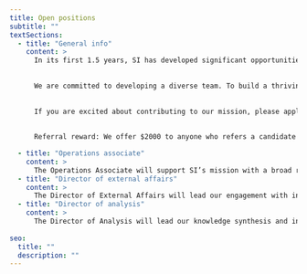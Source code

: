 ```yaml
---
title: Open positions
subtitle: ""
textSections:
  - title: "General info"
    content: >
      In its first 1.5 years, SI has developed significant opportunities to boost the safe development of emerging technologies. We are now looking for highly dedicated colleagues to build an extraordinary team with. Please see below for our open positions. If you think you'd be a great fit for another role, do [send in a general application](https://airtable.com/shrmrPRmaSylt2ljL).
      
      
      We are committed to developing a diverse team. To build a thriving and resilient organizational culture, we especially encourage applications from women, gender minorities, people of color, and regions outside of Europe or North America. We are committed to being an equal opportunity employer and will invest heavily into team-building to gain strength from diversity.
      
      
      If you are excited about contributing to our mission, please apply - the first stage should take no more than 30 minutes. The second stage is a work test, and the third is a series of 2-4 interviews. The fourth and final stage is a work trial. We pay all candidates $60 per hour invested beyond the initial application and cover all eventual travel and accommodation expenses. We will also offer feedback to all candidates who make it to the interview round.
      
      
      Referral reward: We offer $2000 to anyone who refers a candidate to us that we end up hiring and who would otherwise not have been likely to apply. Get in touch to register your referral: work@simoninstitute.ch

  - title: "Operations associate"
    content: >
      The Operations Associate will support SI’s mission with a broad range of activities. As SI grows, it will be increasingly important for us to put in place operational processes that allow us to expand sustainably and that enhance the team’s productivity and wellbeing. Similarly, putting on well-planned events and communicating our activities will be increasingly important to fulfill our goals. [Details >](/jobs/oa)
  - title: "Director of external affairs"
    content: >
      The Director of External Affairs will lead our engagement with international organizations, governments and the broader public. This role is travel-intense, as our stakeholders are spread across continents and in-person interaction is key to building trust and bandwidth. Together with the founders and incoming team, you will develop strategies for outreach and communications and likely develop your own team. [Details >](/jobs/dea)
  - title: "Director of analysis"
    content: >
      The Director of Analysis will lead our knowledge synthesis and information product development. This role is a mix of on-demand policy brief writing, development of online resources and strategic analysis to help policymakers understand global priorities and support researchers in their understanding of policymaking. Together with the founders and the incoming team, you will produce educational content, knowledge repositiories and further organizational strategy. [Details >](/jobs/da)
      
seo:
  title: ""
  description: ""
---
```

